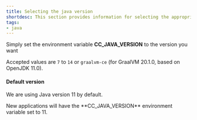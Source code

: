 ```yaml
---
title: Selecting the java version
shortdesc: This section provides information for selecting the appropriate java version for your application
tags:
- java
---
```


Simply set the environment variable **CC_JAVA_VERSION** to the version you want

Accepted values are `7` to `14` or `graalvm-ce` (for GraalVM 20.1.0, based on OpenJDK 11.0).

<div class="panel panel-warning">
  <div class="panel-heading">
     <h4>Default version</h4>
  </div>
  <div class="panel-body">
    <p>We are using Java version 11 by default.</p>
    <p>New applications will have the **CC_JAVA_VERSION** environment variable set to 11.</p>
  </div>
</div>

